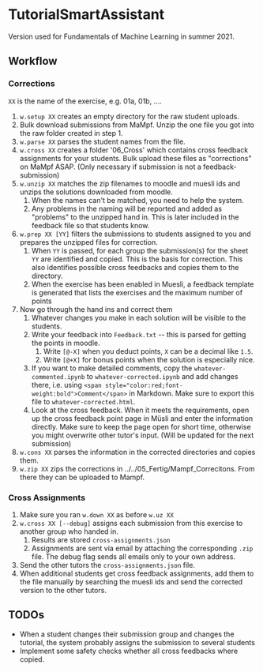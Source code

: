 # TutorialSmartAssistant

Version used for Fundamentals of Machine Learning in summer 2021.

## Workflow

### Corrections

`XX` is the name of the exercise, e.g. 01a, 01b, ….

1. `w.setup XX` creates an empty directory for the raw student uploads. 
2. Bulk download submissions from MaMpf. Unzip the one file you got into the raw folder created in step 1.
3. `w.parse XX` parses the student names from the file.
4. `w.cross XX` creates a folder '06_Cross' which contains cross feedback assignments for your students. Bulk upload these files as "corrections" on MaMpf ASAP. (Only necessary if submission is not a feedback-submission)
5. `w.unzip XX` matches the zip filenames to moodle and muesli ids and unzips the solutions downloaded from moodle.
    1. When the names can't be matched, you need to help the system.
    2. Any problems in the naming will be reported and added as "problems" to the unzipped hand in. This is later included in the feedback file so that students know.
6. `w.prep XX [YY]` filters the submissions to students assigned to you and prepares the unzipped files for correction.
    1. When `YY` is passed, for each group the submission(s) for the sheet `YY` are identified and copied. This is the basis for correction. This also identifies possible cross feedbacks and copies them to the directory.
    2. When the exercise has been enabled in Muesli, a feedback template is generated that lists the exercises and the maximum number of points
7. Now go through the hand ins and correct them
    1. Whatever changes you make in each solution will be visible to the students.
    2. Write your feedback into `Feedback.txt` -- this is parsed for getting the points in moodle.
        1. Write `[@-X]` when you deduct points, `X` can be a decimal like `1.5`.
        2. Write `[@+X]` for bonus points when the solution is especially nice.
    3. If you want to make detailed comments, copy the `whatever-commented.ipynb` to `whatever-corrected.ipynb` and add changes there, i.e. using `<span style="color:red;font-weight:bold">Comment</span>` in Markdown. Make sure to export this file to `whatever-corrected.html`.
    4. Look at the cross feedback. When it meets the requirements, open up the cross feedback point page in Müsli and enter the information directly. Make sure to keep the page open for short time, otherwise you might overwrite other tutor's input. (Will be updated for the next submission)
8. `w.cons XX` parses the information in the corrected directories and copies them.
9. `w.zip XX` zips the corrections in ../../05_Fertig/Mampf_Correcitons. From there they can be uploaded to Mampf. 


### Cross Assignments

1. Make sure you ran `w.down XX` as before `w.uz XX`
3. `w.cross XX [--debug]` assigns each submission from this exercise to another group who handed in.
    1. Results are stored `cross-assignments.json`
    2. Assignments are sent via email by attaching the corresponding `.zip` file. The debug flag sends all emails only to your own address.
3. Send the other tutors the `cross-assignments.json` file.
4. When additional students get cross feedback assignments, add them to the file manually by searching the muesli ids and send the corrected version to the other tutors.


## TODOs

- When a student changes their submission group and changes the tutorial, the system probably assigns the submission to several students
- Implement some safety checks whether all cross feedbacks where copied.
